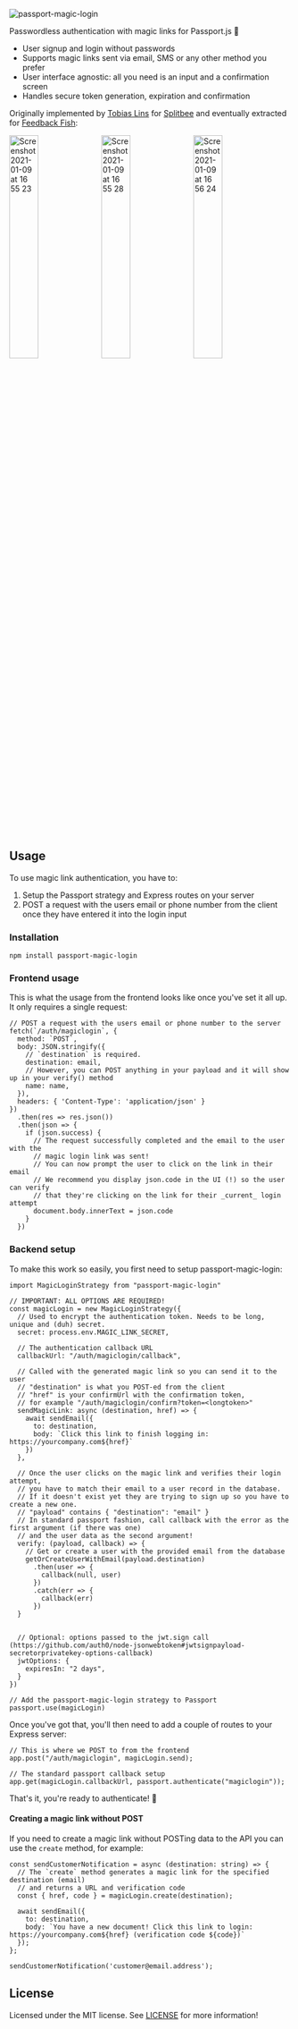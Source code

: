 ![passport-magic-login](https://user-images.githubusercontent.com/7525670/104158644-0c61f400-53ee-11eb-960f-167c6ebd3ec9.png)

Passwordless authentication with magic links for Passport.js 🔑

- User signup and login without passwords
- Supports magic links sent via email, SMS or any other method you prefer
- User interface agnostic: all you need is an input and a confirmation screen
- Handles secure token generation, expiration and confirmation

Originally implemented by [Tobias Lins](https://twitter.com/linstobias) for [Splitbee](https://splitbee.io) and eventually extracted for [Feedback Fish](https://feedback.fish):

<div align="left">

<img width="32%" alt="Screenshot 2021-01-09 at 16 55 23" src="https://user-images.githubusercontent.com/7525670/104096256-ae24fc00-529b-11eb-9d21-cebae7bc706d.png">

<img width="32%" alt="Screenshot 2021-01-09 at 16 55 28" src="https://user-images.githubusercontent.com/7525670/104096254-ad8c6580-529b-11eb-9c96-d12e9d14c543.png">

<img width="32%" alt="Screenshot 2021-01-09 at 16 56 24" src="https://user-images.githubusercontent.com/7525670/104096252-a9604800-529b-11eb-92d5-31a144871fe4.png">

</div>

## Usage

To use magic link authentication, you have to:

1. Setup the Passport strategy and Express routes on your server
2. POST a request with the users email or phone number from the client once they have entered it into the login input

### Installation

```
npm install passport-magic-login
```

### Frontend usage

This is what the usage from the frontend looks like once you've set it all up. It only requires a single request:

```JS
// POST a request with the users email or phone number to the server
fetch(`/auth/magiclogin`, {
  method: `POST`,
  body: JSON.stringify({
    // `destination` is required.
    destination: email,
    // However, you can POST anything in your payload and it will show up in your verify() method
    name: name,
  }),
  headers: { 'Content-Type': 'application/json' }
})
  .then(res => res.json())
  .then(json => {
    if (json.success) {
      // The request successfully completed and the email to the user with the
      // magic login link was sent!
      // You can now prompt the user to click on the link in their email
      // We recommend you display json.code in the UI (!) so the user can verify
      // that they're clicking on the link for their _current_ login attempt
      document.body.innerText = json.code
    }
  })
```

### Backend setup

To make this work so easily, you first need to setup passport-magic-login:

```JS
import MagicLoginStrategy from "passport-magic-login"

// IMPORTANT: ALL OPTIONS ARE REQUIRED!
const magicLogin = new MagicLoginStrategy({
  // Used to encrypt the authentication token. Needs to be long, unique and (duh) secret.
  secret: process.env.MAGIC_LINK_SECRET,

  // The authentication callback URL
  callbackUrl: "/auth/magiclogin/callback",

  // Called with the generated magic link so you can send it to the user
  // "destination" is what you POST-ed from the client
  // "href" is your confirmUrl with the confirmation token,
  // for example "/auth/magiclogin/confirm?token=<longtoken>"
  sendMagicLink: async (destination, href) => {
    await sendEmail({
      to: destination,
      body: `Click this link to finish logging in: https://yourcompany.com${href}`
    })
  },

  // Once the user clicks on the magic link and verifies their login attempt,
  // you have to match their email to a user record in the database.
  // If it doesn't exist yet they are trying to sign up so you have to create a new one.
  // "payload" contains { "destination": "email" }
  // In standard passport fashion, call callback with the error as the first argument (if there was one)
  // and the user data as the second argument!
  verify: (payload, callback) => {
    // Get or create a user with the provided email from the database
    getOrCreateUserWithEmail(payload.destination)
      .then(user => {
        callback(null, user)
      })
      .catch(err => {
        callback(err)
      })
  }
  
  
  // Optional: options passed to the jwt.sign call (https://github.com/auth0/node-jsonwebtoken#jwtsignpayload-secretorprivatekey-options-callback)
  jwtOptions: {
    expiresIn: "2 days",
  }
})

// Add the passport-magic-login strategy to Passport
passport.use(magicLogin)
```

Once you've got that, you'll then need to add a couple of routes to your Express server:

```JS
// This is where we POST to from the frontend
app.post("/auth/magiclogin", magicLogin.send);

// The standard passport callback setup
app.get(magicLogin.callbackUrl, passport.authenticate("magiclogin"));
```

That's it, you're ready to authenticate! 🎉

#### Creating a magic link without POST

If you need to create a magic link without POSTing data to the API you can use the `create` method, for example:

```JS
const sendCustomerNotification = async (destination: string) => {
  // The `create` method generates a magic link for the specified destination (email) 
  // and returns a URL and verification code 
  const { href, code } = magicLogin.create(destination);

  await sendEmail({
    to: destination,
    body: `You have a new document! Click this link to login: https://yourcompany.com${href} (verification code ${code})`
  });
};

sendCustomerNotification('customer@email.address');
```

## License

Licensed under the MIT license. See [LICENSE](./LICENSE) for more information!
